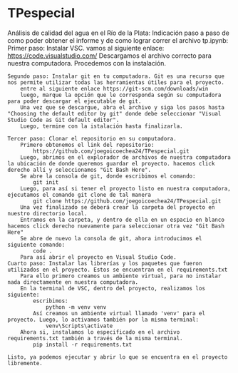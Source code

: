 # TPespecial

Análisis de calidad del agua en el Río de la Plata:
Indicación paso a paso de como poder obtener el informe y de como lograr correr el archivo tp.ipynb:
    Primer paso: Instalar VSC.
        vamos al siguiente enlace:
            https://code.visualstudio.com/
        Descargamos el archivo correcto para nuestra computadora.
        Procedemos con la instalación.

    Segundo paso: Instalar git en tu computadora. Git es una recurso que nos permite utilizar todas las herramientas útiles para el proyecto.
        entre al siguiente enlace https://git-scm.com/downloads/win
        luego, marque la opción que le corresponda según su computadora para poder descargar el ejecutable de git.
        Una vez que se descargue, abra el archivo y siga los pasos hasta "Choosing the default editor by git" donde debe seleccionar "Visual Studio Code as Git default editor".
        Luego, termine con la istalación hasta finalizarla.

    Tercer paso: Clonar el repositorio en su computadora.
        Primero obtenemos el link del repositorio:
            https://github.com/joegoicoechea24/TPespecial.git
        Luego, abrimos en el explorador de archivos de nuestra computadora la ubicación de donde queremos guardar el proyecto. hacemos click derecho allí y seleccionamos "Git Bash Here".
        Se abre la consola de git, donde escribimos el comando:
            git init
        Luego, para así si tener el proyecto listo en nuestra computadora, ejecutamos el comando git clone de tal manera
            git clone https://github.com/joegoicoechea24/TPespecial.git
        Una vez finalizado se deberá crear la carpeta del proyecto en nuestro directorio local.
        Entramos en la carpeta, y dentro de ella en un espacio en blanco hacemos click derecho nuevamente para seleccionar otra vez "Git Bash Here"
        Se abre de nuevo la consola de git, ahora introducimos el siguiente comando:
            code .
        Para así abrir el proyecto en Visual Studio Code.
    Cuarto paso: Instalar las librerías y los paquetes que fueron utilizados en el proyecto. Estos se encuentran en el requirements.txt
        Para ello primero creamos un ambiente virtual, para no instalar nada directamente en nuestra computadora.
        En la terminal de VSC, dentro del proyecto, realizamos los siguiente:
            escribimos:
                python -m venv venv
            Así creamos un ambiente virtual llamado 'venv' para el proyecto. Luego, lo activamos también por la misma terminal:
                venv\Scripts\activate
        Ahora si, instalamos lo especificado en el archivo requirements.txt también a través de la misma terminal.
            pip install -r requirements.txt

    Listo, ya podemos ejecutar y abrir lo que se encuentra en el proyecto libremente.